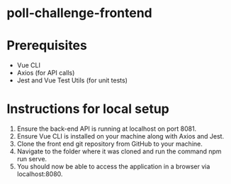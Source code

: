 # poll-challenge-frontend

# Prerequisites
- Vue CLI
- Axios (for API calls)
- Jest and Vue Test Utils (for unit tests)

# Instructions for local setup
1. Ensure the back-end API is running at localhost on port 8081.
2. Ensure Vue CLI is installed on your machine along with Axios and Jest.
3. Clone the front end git repository from GitHub to your machine.
4. Navigate to the folder where it was cloned and run the command npm run serve.
5. You should now be able to access the application in a browser via localhost:8080.